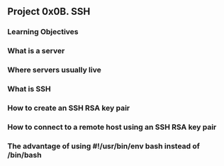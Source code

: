 ## Project 0x0B. SSH

### Learning Objectives

### What is a server

### Where servers usually live

### What is SSH

### How to create an SSH RSA key pair

### How to connect to a remote host using an SSH RSA key pair

### The advantage of using #!/usr/bin/env bash instead of /bin/bash

